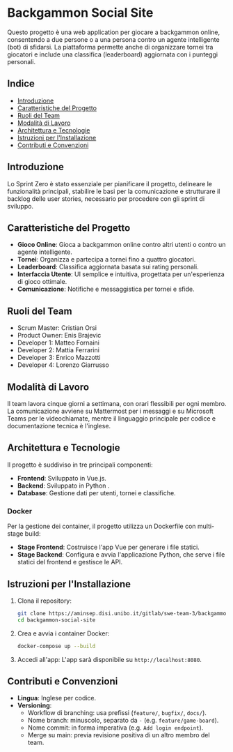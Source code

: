 # Backgammon Social Site

Questo progetto è una web application per giocare a backgammon online, consentendo a due persone o a una persona contro un agente intelligente (bot) di sfidarsi. La piattaforma permette anche di organizzare tornei tra giocatori e include una classifica (leaderboard) aggiornata con i punteggi personali.

## Indice
- [Introduzione](#introduzione)
- [Caratteristiche del Progetto](#caratteristiche-del-progetto)
- [Ruoli del Team](#ruoli-del-team)
- [Modalità di Lavoro](#modalità-di-lavoro)
- [Architettura e Tecnologie](#architettura-e-tecnologie)
- [Istruzioni per l'Installazione](#istruzioni-per-linstallazione)
- [Contributi e Convenzioni](#contributi-e-convenzioni)


## Introduzione
Lo Sprint Zero è stato essenziale per pianificare il progetto, delineare le funzionalità principali, stabilire le basi per la comunicazione e strutturare il backlog delle user stories, necessario per procedere con gli sprint di sviluppo.

## Caratteristiche del Progetto
- **Gioco Online**: Gioca a backgammon online contro altri utenti o contro un agente intelligente.
- **Tornei**: Organizza e partecipa a tornei fino a quattro giocatori.
- **Leaderboard**: Classifica aggiornata basata sui rating personali.
- **Interfaccia Utente**: UI semplice e intuitiva, progettata per un'esperienza di gioco ottimale.
- **Comunicazione**: Notifiche e messaggistica per tornei e sfide.

## Ruoli del Team
- Scrum Master: Cristian Orsi
- Product Owner: Enis Brajevic
- Developer 1: Matteo Fornaini
- Developer 2: Mattia Ferrarini
- Developer 3: Enrico Mazzotti
- Developer 4: Lorenzo Giarrusso

## Modalità di Lavoro
Il team lavora cinque giorni a settimana, con orari flessibili per ogni membro. La comunicazione avviene su Mattermost per i messaggi e su Microsoft Teams per le videochiamate, mentre il linguaggio principale per codice e documentazione tecnica è l'inglese.

## Architettura e Tecnologie
Il progetto è suddiviso in tre principali componenti:
- **Frontend**: Sviluppato in Vue.js.
- **Backend**: Sviluppato in Python .
- **Database**: Gestione dati per utenti, tornei e classifiche.

### Docker
Per la gestione dei container, il progetto utilizza un Dockerfile con multi-stage build:
- **Stage Frontend**: Costruisce l'app Vue per generare i file statici.
- **Stage Backend**: Configura e avvia l'applicazione Python, che serve i file statici del frontend e gestisce le API.

## Istruzioni per l'Installazione

1. Clona il repository:
   ```bash
   git clone https://aminsep.disi.unibo.it/gitlab/swe-team-3/backgammon.git
   cd backgammon-social-site
   ```

2. Crea e avvia i container Docker:
   ```bash
   docker-compose up --build
   ```

3. Accedi all'app: L'app sarà disponibile su `http://localhost:8080`.

## Contributi e Convenzioni

- **Lingua**: Inglese per codice.
- **Versioning**:
  - Workflow di branching: usa prefissi (`feature/`, `bugfix/`, `docs/`).
  - Nome branch: minuscolo, separato da `-` (e.g. `feature/game-board`).
  - Nome commit: in forma imperativa (e.g. `Add login endpoint`).
  - Merge su main: previa revisione positiva di un altro membro del team.
